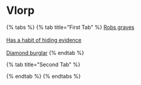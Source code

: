 # Vlorp

{% tabs %}
{% tab title="First Tab" %}
[Robs graves](https://armless-detective-wiki.gitbook.io/wiki/clues/hallowen-clues-2025/robs-graves)\
\
[Has a habit of hiding evidence](https://armless-detective-wiki.gitbook.io/wiki/clues/hallowen-clues-2025/has-a-habit-of-hiding-evidence)\
\
[Diamond burglar](https://armless-detective-wiki.gitbook.io/wiki/clues/hallowen-clues-2025/diamond-buglar)
{% endtab %}

{% tab title="Second Tab" %}

{% endtab %}
{% endtabs %}
